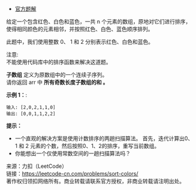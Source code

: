 * [官方题解](https://leetcode-cn.com/problems/sort-colors/solution/yan-se-fen-lei-by-leetcode-solution/)

给定一个包含红色、白色和蓝色，一共 n 个元素的数组，原地对它们进行排序，使得相同颜色的元素相邻，并按照红色、白色、蓝色顺序排列。

此题中，我们使用整数 0、 1 和 2 分别表示红色、白色和蓝色。

注意:<br>
不能使用代码库中的排序函数来解决这道题。

**子数组** 定义为原数组中的一个连续子序列。<br>
请你返回 arr 中 **所有奇数长度子数组的和 。**

**示例 1：**:<br>
```
输入: [2,0,2,1,1,0]
输出: [0,0,1,1,2,2]
```

**提示：** <br>
  * 一个直观的解决方案是使用计数排序的两趟扫描算法。
    首先，迭代计算出0、1 和 2 元素的个数，然后按照0、1、2的排序，重写当前数组。
  * 你能想出一个仅使用常数空间的一趟扫描算法吗？

来源：力扣（LeetCode）<br>
链接：https://leetcode-cn.com/problems/sort-colors/ <br>
著作权归领扣网络所有。商业转载请联系官方授权，非商业转载请注明出处。<br>